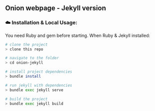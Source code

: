 ## Onion webpage - Jekyll version

### ☁️ Installation & Local Usage:

You need Ruby and gem before starting.
When Ruby & Jekyll installed:

```bash
# clone the project
> clone this repo

# navigate to the folder
> cd onion-jekyll

# install project dependencies
> bundle install

# run jekyll with dependencies
> bundle exec jekyll serve

# build the project
> bundle exec jekyll build
```
